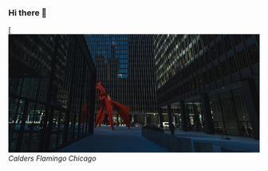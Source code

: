 ### Hi there 👋

<!-- photos starts -->
[![Calders Flamingo Chicago](https://raw.githubusercontent.com/sfmoe/sfmoe/main/street-sfmoe.jpg) 
 *Calders Flamingo Chicago*
<!-- photos ends -->

<!--
**sfmoe/sfmoe** is a ✨ _special_ ✨ repository because its `README.md` (this file) appears on your GitHub profile.

Here are some ideas to get you started:

- 🔭 I’m currently working on ...
- 🌱 I’m currently learning ...
- 👯 I’m looking to collaborate on ...
- 🤔 I’m looking for help with ...
- 💬 Ask me about ...
- 📫 How to reach me: ...
- 😄 Pronouns: ...
- ⚡ Fun fact: ...
-->
